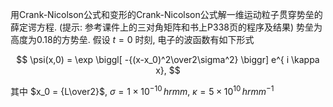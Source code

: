 用Crank-Nicolson公式和变形的Crank-Nicolson公式解一维运动粒子贯穿势垒的薛定谔方程. (提示: 参考课件上的三对角矩阵和书上P338页的程序及结果)
势垒为高度为0.18的方势垒.  假设 $t=0$ 时刻, 电子的波函数有如下形式

$$
\psi(x,0) = \exp \biggl[ -{(x-x_0)^2\over2\sigma^2} \biggr]
             e^{ i \kappa x},
$$

其中 $x_0 = {L\over2}$, $\sigma = 1\times10^{-10}\,hrm{m}$, $\kappa = 5\times10^{10}\,hrm{m}^{-1}$